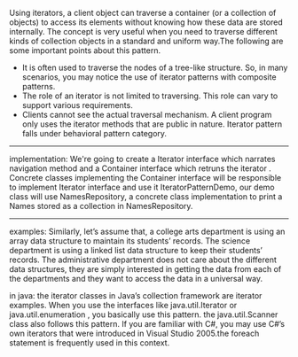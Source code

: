 Using iterators, a client object can traverse a container (or a collection of objects) to
access its elements without knowing how these data are stored internally. The concept is
very useful when you need to traverse different kinds of collection objects in a standard
and uniform way.The following are some important points about this pattern.
+ It is often used to traverse the nodes of a tree-like structure. So, in
    many scenarios, you may notice the use of iterator patterns with
    composite patterns.
+ The role of an iterator is not limited to traversing. This role can vary to
    support various requirements.
+ Clients cannot see the actual traversal mechanism. A client program
    only uses the iterator methods that are public in nature.
Iterator pattern falls under behavioral pattern category.
****************
implementation:
We're going to create a Iterator interface which narrates navigation method and a Container interface which
retruns the iterator . Concrete classes implementing the Container interface will be responsible to implement
Iterator interface and use it
IteratorPatternDemo, our demo class will use NamesRepository, a concrete class implementation to print a
Names stored as a collection in NamesRepository.
****************
examples:
Similarly, let’s assume that, a college arts department is using an array data structure
to maintain its students’ records. The science department is using a linked list data
structure to keep their students’ records. The administrative department does not care
about the different data structures, they are simply interested in getting the data from
each of the departments and they want to access the data in a universal way.

in java:
the iterator classes in Java’s collection framework are iterator examples.
When you use the interfaces like java.util.Iterator or java.util.enumeration , you
basically use this pattern. the java.util.Scanner class also follows this pattern.
If you are familiar with C#, you may use C#’s own iterators that were introduced
in Visual Studio 2005.the foreach statement is frequently used in this context.



